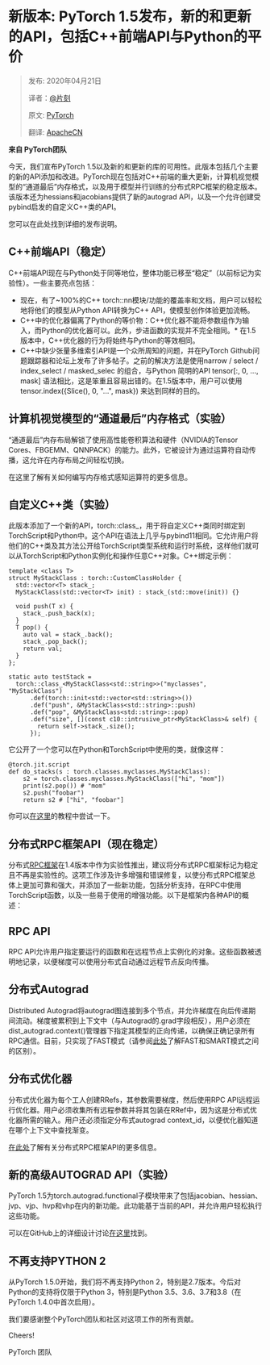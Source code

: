 # 新版本: PyTorch 1.5发布，新的和更新的API，包括C++前端API与Python的平价

> 发布: 2020年04月21日
> 
> 译者：[@片刻](https://github.com/jiangzhonglian)
> 
> 原文: [PyTorch](https://pytorch.org/blog/pytorch-1-dot-4-released-and-domain-libraries-updated/)
> 
> 翻译: [ApacheCN](https://pytorch.apachecn.org/docs/LatestChanges/PyTorch_V1.4.html)

**来自 PyTorch团队**

今天，我们宣布PyTorch 1.5以及新的和更新的库的可用性。此版本包括几个主要的新的API添加和改进。PyTorch现在包括对C++前端的重大更新，计算机视觉模型的“通道最后”内存格式，以及用于模型并行训练的分布式RPC框架的稳定版本。该版本还为hessians和jacobians提供了新的autograd API，以及一个允许创建受pybind启发的自定义C++类的API。

您可以在此处找到详细的发布说明。

## C++前端API（稳定）

C++前端API现在与Python处于同等地位，整体功能已移至“稳定”（以前标记为实验性）。一些主要亮点包括：

* 现在，有了~100%的C++ torch::nn模块/功能的覆盖率和文档，用户可以轻松地将他们的模型从Python API转换为C++ API，使模型创作体验更加流畅。
* C++中的优化器偏离了Python的等价物：C++优化器不能将参数组作为输入，而Python的优化器可以。此外，步进函数的实现并不完全相同。* 在1.5版本中，C++优化器的行为将始终与Python的等效相同。
* C++中缺少张量多维索引API是一个众所周知的问题，并在PyTorch Github问题跟踪器和论坛上发布了许多帖子。之前的解决方法是使用narrow / select / index_select / masked_selec 的组合，与Python 简明的API tensor[:, 0, ..., mask] 语法相比，这是笨重且容易出错的。在1.5版本中，用户可以使用 tensor.index({Slice(), 0, "...", mask}) 来达到同样的目的。

## 计算机视觉模型的“通道最后”内存格式（实验）

“通道最后”内存布局解锁了使用高性能卷积算法和硬件（NVIDIA的Tensor Cores、FBGEMM、QNNPACK）的能力。此外，它被设计为通过运算符自动传播，这允许在内存布局之间轻松切换。

在这里了解有关如何编写内存格式感知运算符的更多信息。

## 自定义C++类（实验）

此版本添加了一个新的API，torch::class_，用于将自定义C++类同时绑定到TorchScript和Python中。这个API在语法上几乎与pybind11相同。它允许用户将他们的C++类及其方法公开给TorchScript类型系统和运行时系统，这样他们就可以从TorchScript和Python实例化和操作任意C++对象。C++绑定示例：

```
template <class T>
struct MyStackClass : torch::CustomClassHolder {
  std::vector<T> stack_;
  MyStackClass(std::vector<T> init) : stack_(std::move(init)) {}

  void push(T x) {
    stack_.push_back(x);
  }
  T pop() {
    auto val = stack_.back();
    stack_.pop_back();
    return val;
  }
};

static auto testStack =
  torch::class_<MyStackClass<std::string>>("myclasses", "MyStackClass")
      .def(torch::init<std::vector<std::string>>())
      .def("push", &MyStackClass<std::string>::push)
      .def("pop", &MyStackClass<std::string>::pop)
      .def("size", [](const c10::intrusive_ptr<MyStackClass>& self) {
        return self->stack_.size();
      });
```

它公开了一个您可以在Python和TorchScript中使用的类，就像这样：

```
@torch.jit.script
def do_stacks(s : torch.classes.myclasses.MyStackClass):
    s2 = torch.classes.myclasses.MyStackClass(["hi", "mom"])
    print(s2.pop()) # "mom"
    s2.push("foobar")
    return s2 # ["hi", "foobar"]
```

你可以[在这里](https://pytorch.org/tutorials/advanced/torch_script_custom_classes.html)的教程中尝试一下。

## 分布式RPC框架API（现在稳定）

分布式[RPC框架](https://pytorch.org/docs/stable/rpc.html)在1.4版本中作为实验性推出，建议将分布式RPC框架标记为稳定且不再是实验性的。这项工作涉及许多增强和错误修复，以使分布式RPC框架总体上更加可靠和强大，并添加了一些新功能，包括分析支持，在RPC中使用TorchScript函数，以及一些易于使用的增强功能。以下是框架内各种API的概述：

## RPC API

RPC API允许用户指定要运行的函数和在远程节点上实例化的对象。这些函数被透明地记录，以便梯度可以使用分布式自动通过远程节点反向传播。

## 分布式Autograd

Distributed Autograd将autograd图连接到多个节点，并允许梯度在向后传递期间流动。梯度被累积到上下文中（与Autograd的.grad字段相反），用户必须在dist_autograd.context()管理器下指定其模型的正向传递，以确保正确记录所有RPC通信。目前，只实现了FAST模式（请参阅[此处](https://pytorch.org/docs/stable/rpc/distributed_autograd.html#distributed-autograd-design)了解FAST和SMART模式之间的区别）。

## 分布式优化器

分布式优化器为每个工人创建RRefs，其参数需要梯度，然后使用RPC API远程运行优化器。用户必须收集所有远程参数并将其包装在RRef中，因为这是分布式优化器所需的输入。用户还必须指定分布式autograd context_id，以便优化器知道在哪个上下文中查找渐变。

[在此处](https://pytorch.org/docs/stable/rpc.html)了解有关分布式RPC框架API的更多信息。

## 新的高级AUTOGRAD API（实验）

PyTorch 1.5为torch.autograd.functional子模块带来了包括jacobian、hessian、jvp、vjp、hvp和vhp在内的新功能。此功能基于当前的API，并允许用户轻松执行这些功能。

可以在GitHub上的详细设计讨论[在这里](https://github.com/pytorch/pytorch/issues/30632)找到。

## 不再支持PYTHON 2

从PyTorch 1.5.0开始，我们将不再支持Python 2，特别是2.7版本。今后对Python的支持将仅限于Python 3，特别是Python 3.5、3.6、3.7和3.8（在PyTorch 1.4.0中首次启用）。

我们要感谢整个PyTorch团队和社区对这项工作的所有贡献。

Cheers!

PyTorch 团队